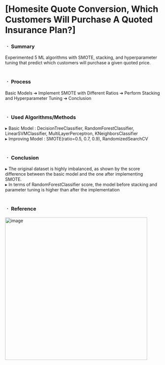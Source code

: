 # [Homesite Quote Conversion, Which Customers Will Purchase A Quoted Insurance Plan?]

### ㆍ Summary
Experimented 5 ML algorithms with SMOTE, stacking, and hyperparameter tuning that predict which customers will purchase a given quoted price.
<br/>
<br/>
### ㆍ Process
Basic Models ➔ Implement SMOTE with Different Ratios ➔ Perform Stacking and Hyperparameter Tuning ➔ Conclusion
<br/>
<br/>
### ㆍ Used Algorithms/Methods
▸ Basic Model : DecisionTreeClassifier, RandomForestClassifier, LinearSVMClassifier, MultiLayerPerceptron, KNeighborsClassifier
<br/>
▸ Improving Model : SMOTE(ratio=0.5, 0.7, 0.9), RandomizedSearchCV
<br/>
<br/>
### ㆍ Conclusion
▸ The original dataset is highly imbalanced, as shown by the score difference between the basic model and the one after implementing SMOTE.
<br/>
▸ In terms of RandomForestClassifier score, the model before stacking and parameter tuning is higher than after the implementation
<br/>
<br/>
### ㆍ Reference
<img width="461" alt="image" src="https://github.com/jwhm7/MS-Business-Analytics-Projects/assets/82855650/0b3b35a0-50a3-4241-b90a-0bbc9e3051a2">
